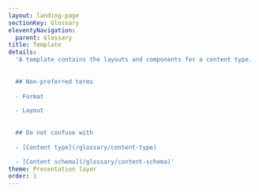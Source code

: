```yaml
---
layout: landing-page
sectionKey: Glossary
eleventyNavigation:
  parent: Glossary
title: Template
details:
  'A template contains the layouts and components for a content type.
  
  
  ## Non-preferred terms
  
  - Format

  - Layout
  
  
  ## Do not confuse with
  
  - [Content type](/glossary/content-type)

  - [Content schema](/glossary/content-schema)'
theme: Presentation layer
order: 1
---
```

